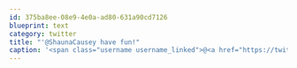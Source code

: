 ```yaml
---
id: 375ba8ee-08e9-4e0a-ad80-631a90cd7126
blueprint: text
category: twitter
title: "'@ShaunaCausey have fun!"
caption: '<span class="username username_linked">@<a href="https://twitter.com/ShaunaCausey" title="Shauna Causey">ShaunaCausey</a></span> have fun!'
---
```


